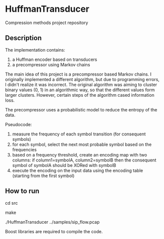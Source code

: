 # HuffmanTransducer
Compression methods project repository

## Description
The implementation contains:
1. a Huffman encoder based on transducers
2. a precompressor using Markov chains

The main idea of this project is a precompressor based Markov chains. I originally implemented a different algorithm, but due to programming errors, I didn't realize it was incorrect. The original algorithm was aiming to cluster binary values (0, 1) in an algorithmic way, so that the different values form larger clusters. However, certain steps of the algorithm cased information loss.

The precompressor uses a probabilistic model to reduce the entropy of the data.

Pseudocode:
  1. measure the frequency of each symbol transition (for consequent symbols)
  2. for each symbol, select the next most probable symbol based on the frequencies
  3. based on a frequency threshold, create an encoding map with two columns: if column1=symbolA, column2=symbolB then the consequent symbol of symbolA should be XORed with symbolB
  4. execute the encoding on the input data using the encoding table (starting from the first symbol)

## How to run

  cd src

  make

  ./HuffmanTransducer ../samples/sip_flow.pcap


Boost libraries are required to compile the code.
